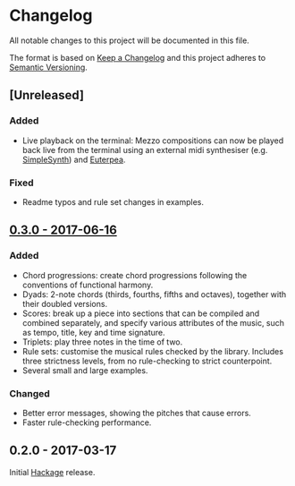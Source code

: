 # Changelog
All notable changes to this project will be documented in this file.

The format is based on [Keep a Changelog](http://keepachangelog.com/)
and this project adheres to [Semantic Versioning](http://semver.org/).

## [Unreleased]
### Added
- Live playback on the terminal: Mezzo compositions can now be played back live from the terminal using an external midi synthesiser (e.g. [SimpleSynth](http://notahat.com/simplesynth/)) and [Euterpea](http://www.euterpea.com/).

### Fixed
- Readme typos and rule set changes in examples.

## [0.3.0 - 2017-06-16](https://github.com/DimaSamoz/mezzo/releases/tag/v0.3.0)
### Added
- Chord progressions: create chord progressions following the conventions of functional harmony.
- Dyads: 2-note chords (thirds, fourths, fifths and octaves), together with their doubled versions.
- Scores: break up a piece into sections that can be compiled and combined separately, and specify various attributes of the music, such as tempo, title, key and time signature.
- Triplets: play three notes in the time of two.
- Rule sets: customise the musical rules checked by the library. Includes three strictness levels, from no rule-checking to strict counterpoint.
- Several small and large examples.

### Changed
- Better error messages, showing the pitches that cause errors.
- Faster rule-checking performance.

## 0.2.0 - 2017-03-17
Initial [Hackage](https://hackage.haskell.org/package/mezzo) release.

